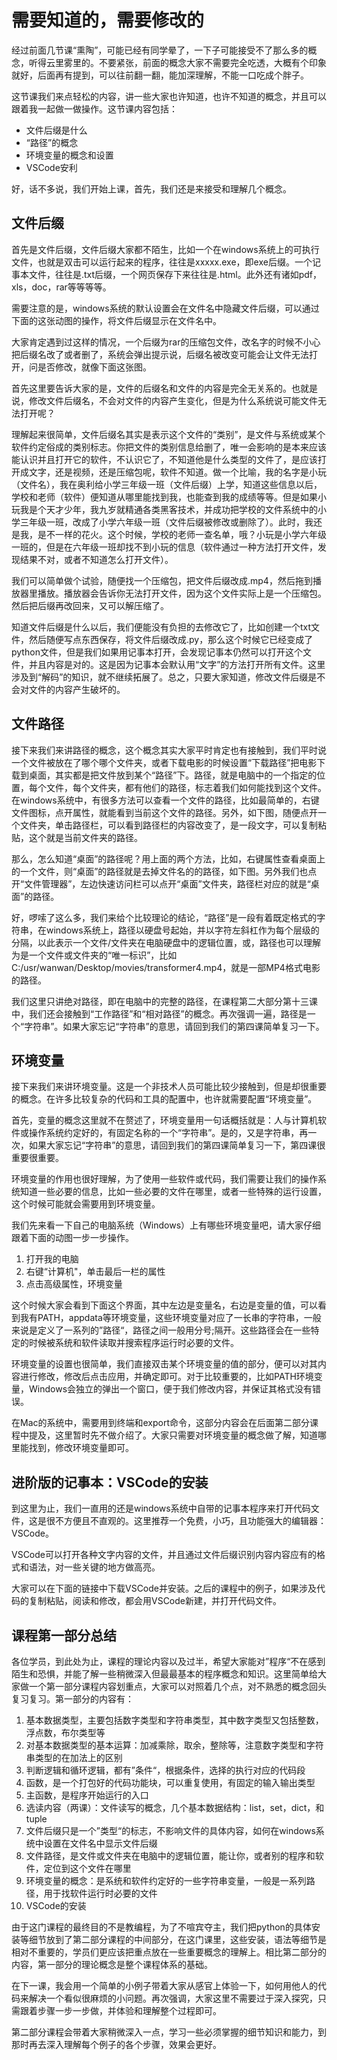 

# 需要知道的，需要修改的

经过前面几节课“熏陶”，可能已经有同学晕了，一下子可能接受不了那么多的概念，听得云里雾里的。不要紧张，前面的概念大家不需要完全吃透，大概有个印象就好，后面再有提到，可以往前翻一翻，能加深理解，不能一口吃成个胖子。

这节课我们来点轻松的内容，讲一些大家也许知道，也许不知道的概念，并且可以跟着我一起做一做操作。这节课内容包括：

* 文件后缀是什么
* “路径”的概念
* 环境变量的概念和设置
* VSCode安利

好，话不多说，我们开始上课，首先，我们还是来接受和理解几个概念。

## 文件后缀

首先是文件后缀，文件后缀大家都不陌生，比如一个在windows系统上的可执行文件，也就是双击可以运行起来的程序，往往是xxxxx.exe，即exe后缀。一个记事本文件，往往是.txt后缀，一个网页保存下来往往是.html。此外还有诸如pdf，xls，doc，rar等等等等。

需要注意的是，windows系统的默认设置会在文件名中隐藏文件后缀，可以通过下面的这张动图的操作，将文件后缀显示在文件名中。

大家肯定遇到过这样的情况，一个后缀为rar的压缩包文件，改名字的时候不小心把后缀名改了或者删了，系统会弹出提示说，后缀名被改变可能会让文件无法打开，问是否修改，就像下面这张图。

首先这里要告诉大家的是，文件的后缀名和文件的内容是完全无关系的。也就是说，修改文件后缀名，不会对文件的内容产生变化，但是为什么系统说可能文件无法打开呢？

理解起来很简单，文件后缀名其实是表示这个文件的“类别”，是文件与系统或某个软件约定俗成的类别标志。你把文件的类别信息给删了，唯一会影响的是本来应该能认识并且打开它的软件，不认识它了，不知道他是什么类型的文件了，是应该打开成文字，还是视频，还是压缩包呢，软件不知道。做一个比喻，我的名字是小玩（文件名），我在奥利给小学三年级一班（文件后缀）上学，知道这些信息以后，学校和老师（软件）便知道从哪里能找到我，也能查到我的成绩等等。但是如果小玩我是个天才少年，我九岁就精通各类黑客技术，并成功把学校的文件系统中的小学三年级一班，改成了小学六年级一班（文件后缀被修改或删除了）。此时，我还是我，是不一样的花火。这个时候，学校的老师一查名单，哦？小玩是小学六年级一班的，但是在六年级一班却找不到小玩的信息（软件通过一种方法打开文件，发现结果不对，或者不知道怎么打开文件）。

我们可以简单做个试验，随便找一个压缩包，把文件后缀改成.mp4，然后拖到播放器里播放。播放器会告诉你无法打开文件，因为这个文件实际上是一个压缩包。然后把后缀再改回来，又可以解压缩了。

知道文件后缀是什么以后，我们便能没有负担的去修改它了，比如创建一个txt文件，然后随便写点东西保存，将文件后缀改成.py，那么这个时候它已经变成了python文件，但是我们如果用记事本打开，会发现记事本仍然可以打开这个文件，并且内容是对的。这是因为记事本会默认用“文字”的方法打开所有文件。这里涉及到“解码”的知识，就不继续拓展了。总之，只要大家知道，修改文件后缀是不会对文件的内容产生破坏的。

## 文件路径

接下来我们来讲路径的概念，这个概念其实大家平时肯定也有接触到，我们平时说一个文件被放在了哪个哪个文件夹，或者下载电影的时候设置“下载路径”把电影下载到桌面，其实都是把文件放到某个“路径”下。路径，就是电脑中的一个指定的位置，每个文件，每个文件夹，都有他们的路径，标志着我们如何能找到这个文件。在windows系统中，有很多方法可以查看一个文件的路径，比如最简单的，右键文件图标，点开属性，就能看到当前这个文件的路径。另外，如下图，随便点开一个文件夹，单击路径栏，可以看到路径栏的内容改变了，是一段文字，可以复制粘贴，这个就是当前文件夹的路径。

那么，怎么知道“桌面”的路径呢？用上面的两个方法，比如，右键属性查看桌面上的一个文件，则“桌面”的路径就是去掉文件名的的路径，如下图。另外我们也点开“文件管理器”，左边快速访问栏可以点开“桌面”文件夹，路径栏对应的就是“桌面”的路径。

好，啰嗦了这么多，我们来给个比较理论的结论，“路径”是一段有着既定格式的字符串，在windows系统上，路径以硬盘号起始，并以字符左斜杠作为每个层级的分隔，以此表示一个文件/文件夹在电脑硬盘中的逻辑位置，或，路径也可以理解为是一个文件或文件夹的“唯一标识”，比如C:/usr/wanwan/Desktop/movies/transformer4.mp4，就是一部MP4格式电影的路径。

我们这里只讲绝对路径，即在电脑中的完整的路径，在课程第二大部分第十三课中，我们还会接触到“工作路径”和“相对路径”的概念。再次强调一遍，路径是一个“字符串”。如果大家忘记“字符串”的意思，请回到我们的第四课简单复习一下。

## 环境变量

接下来我们来讲环境变量。这是一个非技术人员可能比较少接触到，但是却很重要的概念。在许多比较复杂的代码和工具的配置中，也许就需要配置“环境变量”。

首先，变量的概念这里就不在赘述了，环境变量用一句话概括就是：人与计算机软件或操作系统约定好的，有固定名称的一个“字符串”。是的，又是字符串，再一次，如果大家忘记“字符串”的意思，请回到我们的第四课简单复习一下，第四课很重要很重要。

环境变量的作用也很好理解，为了使用一些软件或代码，我们需要让我们的操作系统知道一些必要的信息，比如一些必要的文件在哪里，或者一些特殊的运行设置，这个时候可能就会需要用到环境变量。

我们先来看一下自己的电脑系统（Windows）上有哪些环境变量吧，请大家仔细跟着下面的动图一步一步操作。

1. 打开我的电脑
2. 右键“计算机"，单击最后一栏的属性
3. 点击高级属性，环境变量

这个时候大家会看到下面这个界面，其中左边是变量名，右边是变量的值，可以看到我有PATH，appdata等环境变量，这些环境变量对应了一长串的字符串，一般来说是定义了一系列的”路径“，路径之间一般用分号;隔开。这些路径会在一些特定的时候被系统和软件读取并搜索程序运行时必要的文件。

环境变量的设置也很简单，我们直接双击某个环境变量的值的部分，便可以对其内容进行修改，修改后点击应用，并确定即可。对于比较重要的，比如PATH环境变量，Windows会独立的弹出一个窗口，便于我们修改内容，并保证其格式没有错误。

在Mac的系统中，需要用到终端和export命令，这部分内容会在后面第二部分课程中提及，这里暂时先不做介绍了。大家只需要对环境变量的概念做了解，知道哪里能找到，修改环境变量即可。

## 进阶版的记事本：VSCode的安装

到这里为止，我们一直用的还是windows系统中自带的记事本程序来打开代码文件，这是很不方便且不直观的。这里推荐一个免费，小巧，且功能强大的编辑器：VSCode。

VSCode可以打开各种文字内容的文件，并且通过文件后缀识别内容内容应有的格式和语法，对一些关键的地方做高亮。

大家可以在下面的链接中下载VSCode并安装。之后的课程中的例子，如果涉及代码的复制粘贴，阅读和修改，都会用VSCode新建，并打开代码文件。

## 课程第一部分总结

各位学员，到此处为止，课程的理论内容以及过半，希望大家能对”程序“不在感到陌生和恐惧，并能了解一些稍微深入但最最基本的程序概念和知识。这里简单给大家做一个第一部分课程内容划重点，大家可以对照着几个点，对不熟悉的概念回头复习复习。第一部分的内容有：

1. 基本数据类型，主要包括数字类型和字符串类型，其中数字类型又包括整数，浮点数，布尔类型等
2. 对基本数据类型的基本运算：加减乘除，取余，整除等，注意数字类型和字符串类型的在加法上的区别
3. 判断逻辑和循环逻辑，都有”条件“，根据条件，选择的执行对应的代码段
4. 函数，是一个打包好的代码功能块，可以重复使用，有固定的输入输出类型
5. 主函数，是程序开始运行的入口
6. 选读内容（两课）：文件读写的概念，几个基本数据结构：list，set，dict，和tuple
7. 文件后缀只是一个”类型“的标志，不影响文件的具体内容，如何在windows系统中设置在文件名中显示文件后缀
8. 文件路径，是文件或文件夹在电脑中的逻辑位置，能让你，或者别的程序和软件，定位到这个文件在哪里
9. 环境变量的概念：是系统和软件约定好的一些字符串变量，一般是一系列路径，用于找软件运行时必要的文件
10. VSCode的安装

由于这门课程的最终目的不是教编程，为了不喧宾夺主，我们把python的具体安装等细节放到了第二部分课程的中间部分，在这门课里，这些安装，语法等细节是相对不重要的，学员们更应该把重点放在一些重要概念的理解上。相比第二部分的内容，第一部分的理论概念是整个课程体系的基础。

在下一课，我会用一个简单的小例子带着大家从感官上体验一下，如何用他人的代码来解决一个看似很麻烦的小问题。再次强调，大家这里不需要过于深入探究，只需跟着步骤一步一步做，并体验和理解整个过程即可。

第二部分课程会带着大家稍微深入一点，学习一些必须掌握的细节知识和能力，到那时再去深入理解每个例子的各个步骤，效果会更好。



